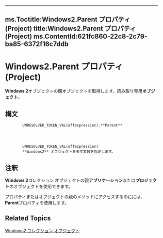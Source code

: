

---
ms.Toctitle:Windows2.Parent プロパティ (Project)
title:Windows2.Parent プロパティ (Project)
ms.ContentId:621fc860-22c8-2c79-ba85-6372f16c7ddb
---
# Windows2.Parent プロパティ (Project)




**Windows 2**オブジェクトの親オブジェクトを取得します。読み取り専用**オブジェクト**。

## 構文

            UNRESOLVED_TOKEN_VAL(offexpression).**Parent**




            UNRESOLVED_TOKEN_VAL(offexpression)
            **Windows2** オブジェクトを表す変数を指定します。



## 注釈
**Windows 2**コレクション オブジェクトの親**アプリケーション**または**プロジェクト**のオブジェクトを使用できます。



プロパティまたはオブジェクトの親のメソッドにアクセスするのにには、 **Parent**プロパティを使用します。



## Related Topics

[Windows2 コレクション オブジェクト](a58383c6-12c7-81b3-10e8-81ba9180404c.md)




